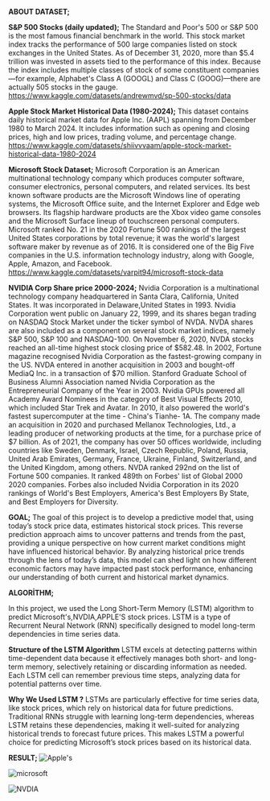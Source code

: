 **ABOUT DATASET;**

**S&P 500 Stocks (daily updated);**
The Standard and Poor's 500 or S&P 500 is the most famous financial benchmark in the world.
This stock market index tracks the performance of 500 large companies listed on stock exchanges in the United States. As of December 31, 2020, more than $5.4 trillion was invested in assets tied to the performance of this index.
Because the index includes multiple classes of stock of some constituent companies—for example, Alphabet's Class A (GOOGL) and Class C (GOOG)—there are actually 505 stocks in the gauge.
https://www.kaggle.com/datasets/andrewmvd/sp-500-stocks/data

**Apple Stock Market Historical Data (1980-2024);**
This dataset contains daily historical market data for Apple Inc. (AAPL) spanning from December 1980 to March 2024. It includes information such as opening and closing prices, high and low prices, trading volume, and percentage change.
https://www.kaggle.com/datasets/shiivvvaam/apple-stock-market-historical-data-1980-2024

**Microsoft Stock Dataset;**
Microsoft Corporation is an American multinational technology company which produces computer software, consumer electronics, personal computers, and related services. Its best known software products are the Microsoft Windows line of operating systems, the Microsoft Office suite, and the Internet Explorer and Edge web browsers. Its flagship hardware products are the Xbox video game consoles and the Microsoft Surface lineup of touchscreen personal computers. Microsoft ranked No. 21 in the 2020 Fortune 500 rankings of the largest United States corporations by total revenue; it was the world's largest software maker by revenue as of 2016. It is considered one of the Big Five companies in the U.S. information technology industry, along with Google, Apple, Amazon, and Facebook.
https://www.kaggle.com/datasets/varpit94/microsoft-stock-data


**NVIDIA Corp Share price 2000-2024;**
Nvidia Corporation is a multinational technology company headquartered in Santa Clara, California, United States. It was incorporated in Delaware,United States in 1993. Nvidia Corporation went public on January 22, 1999, and its shares began trading on NASDAQ Stock Market under the ticker symbol of NVDA. NVDA shares are also included as a component on several stock market indices, namely S&P 500, S&P 100 and NASDAQ-100. On November 6, 2020, NVDA stocks reached an all-time highest stock closing price of $582.48.
In 2002, Fortune magazine recognised Nvidia Corporation as the fastest-growing company in the US. NVDA entered in another acquisition in 2003 and bought-off MediaQ Inc. in a transaction of $70 million. Stanford Graduate School of Business Alumni Association named Nvidia Corporation as the Entrepreneurial Company of the Year in 2003. Nvidia GPUs powered all Academy Award Nominees in the category of Best Visual Effects 2010, which included Star Trek and Avatar.
In 2010, it also powered the world's fastest supercomputer at the time - China's Tianhe- 1A. The company made an acquisition in 2020 and purchased Mellanox Technologies, Ltd., a leading producer of networking products at the time, for a purchase price of $7 billion. As of 2021, the company has over 50 offices worldwide, including countries like Sweden, Denmark, Israel, Czech Republic, Poland, Russia, United Arab Emirates, Germany, France, Ukraine, Finland, Switzerland, and the United Kingdom, among others.
NVDA ranked 292nd on the list of Fortune 500 companies. It ranked 489th on Forbes' list of Global 2000 2020 companies. Forbes also included Nvidia Corporation in its 2020 rankings of World's Best Employers, America's Best Employers By State, and Best Employers for Diversity.

**GOAL;**
The goal of this project is to develop a predictive model that, using today’s stock price data, estimates historical stock prices. This reverse prediction approach aims to uncover patterns and trends from the past, providing a unique perspective on how current market conditions might have influenced historical behavior. By analyzing historical price trends through the lens of today’s data, this model can shed light on how different economic factors may have impacted past stock performance, enhancing our understanding of both current and historical market dynamics.


**ALGORİTHM;**

In this project, we used the Long Short-Term Memory (LSTM) algorithm to predict Microsoft's,NVDIA,APPLE'S stock prices. LSTM is a type of Recurrent Neural Network (RNN) specifically designed to model long-term dependencies in time series data.


**Structure of the LSTM Algorithm**
LSTM excels at detecting patterns within time-dependent data because it effectively manages both short- and long-term memory, selectively retaining or discarding information as needed. Each LSTM cell can remember previous time steps, analyzing data for potential patterns over time.


**Why We Used LSTM ?**
LSTMs are particularly effective for time series data, like stock prices, which rely on historical data for future predictions. Traditional RNNs struggle with learning long-term dependencies, whereas LSTM retains these dependencies, making it well-suited for analyzing historical trends to forecast future prices. This makes LSTM a powerful choice for predicting Microsoft’s stock prices based on its historical data.


**RESULT;**
![Apple's](https://github.com/user-attachments/assets/2945cb92-1bab-48f4-9235-057ef23f0656)

![microsoft](https://github.com/user-attachments/assets/c17e5132-d18e-4e83-b059-26efbf6d095a)

![NVDIA](https://github.com/user-attachments/assets/00a563d3-7685-4de1-8c46-52f960fe5a67)

